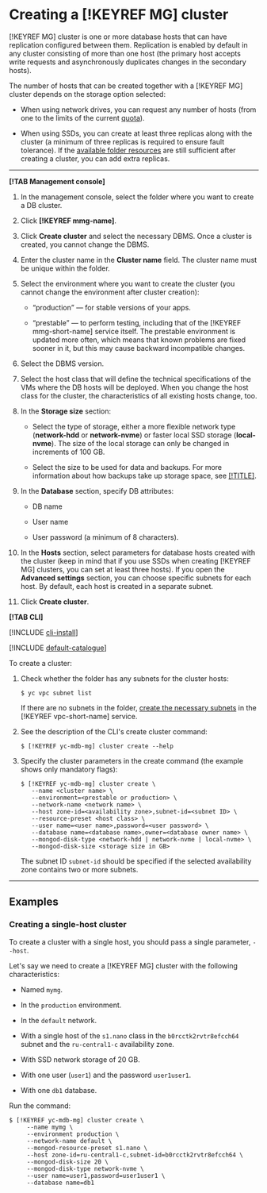 # Creating a [!KEYREF MG] cluster

[!KEYREF MG] cluster is one or more database hosts that can have replication configured between them. Replication is enabled by default in any cluster consisting of more than one host (the primary host accepts write requests and asynchronously duplicates changes in the secondary hosts).

The number of hosts that can be created together with a [!KEYREF MG] cluster depends on the storage option selected:

* When using network drives, you can request any number of hosts (from one to the limits of the current [quota](../concepts/limits.md)).

* When using SSDs, you can create at least three replicas along with the cluster (a minimum of three replicas is required to ensure fault tolerance). If the [available folder resources](../concepts/limits.md) are still sufficient after creating a cluster, you can add extra replicas.

---

**[!TAB Management console]**

1. In the management console, select the folder where you want to create a DB cluster.

2. Click **[!KEYREF mmg-name]**.

3. Click **Create cluster** and select the necessary DBMS. Once a cluster is created, you cannot change the DBMS.

4. Enter the cluster name in the **Cluster name** field. The cluster name must be unique within the folder.

5. Select the environment where you want to create the cluster (you cannot change the environment after cluster creation):

    * <q>production</q> — for stable versions of your apps.

    * <q>prestable</q> — to perform testing, including that of the [!KEYREF mmg-short-name] service itself. The prestable environment is updated more often, which means that known problems are fixed sooner in it, but this may cause backward incompatible changes.

6. Select the DBMS version.

7. Select the host class that will define the technical specifications of the VMs where the DB hosts will be deployed. When you change the host class for the cluster, the characteristics of all existing hosts change, too.

8. In the **Storage size** section:

    * Select the type of storage, either a more flexible network type (**network-hdd** or **network-nvme**) or faster local SSD storage (**local-nvme**). The size of the local storage can only be changed in increments of 100 GB.

    * Select the size to be used for data and backups. For more information about how backups take up storage space, see [[!TITLE]](../concepts/backup.md).

9. In the **Database** section, specify DB attributes:

    * DB name

    * User name

    * User password (a minimum of 8 characters).

10. In the **Hosts** section, select parameters for database hosts created with the cluster (keep in mind that if you use SSDs when creating [!KEYREF MG] clusters, you can set at least three hosts). If you open the **Advanced settings** section, you can choose specific subnets for each host. By default, each host is created in a separate subnet.

11. Click **Create cluster**.

**[!TAB CLI]**

[!INCLUDE [cli-install](../../_includes/cli-install.md)]

[!INCLUDE [default-catalogue](../../_includes/default-catalogue.md)]

To create a cluster:

1. Check whether the folder has any subnets for the cluster hosts:

    ```
    $ yc vpc subnet list
    ```

    If there are no subnets in the folder, [create the necessary subnets](../../vpc/operations/subnet-create.md) in the [!KEYREF vpc-short-name] service.

1. See the description of the CLI's create cluster command:

    ```
    $ [!KEYREF yc-mdb-mg] cluster create --help
    ```

2. Specify the cluster parameters in the create command (the example shows only mandatory flags):

    ```
    $ [!KEYREF yc-mdb-mg] cluster create \
       --name <cluster name> \
       --environment=<prestable or production> \
       --network-name <network name> \
       --host zone-id=<availability zone>,subnet-id=<subnet ID> \
       --resource-preset <host class> \
       --user name=<user name>,password=<user password> \
       --database name=<database name>,owner=<database owner name> \
       --mongod-disk-type <network-hdd | network-nvme | local-nvme> \
       --mongod-disk-size <storage size in GB>
    ```

    The subnet ID `subnet-id` should be specified if the selected availability zone contains two or more subnets.

---

## Examples

### Creating a single-host cluster

To create a cluster with a single host, you should pass a single parameter, `--host`.

Let's say we need to create a [!KEYREF MG] cluster with the following characteristics:

* Named `mymg`.

* In the `production` environment.

* In the `default` network.

* With a single host of the `s1.nano` class in the `b0rcctk2rvtr8efcch64` subnet and the `ru-central1-c` availability zone.

* With SSD network storage of 20 GB.

* With one user (`user1`) and the password `user1user1`.

* With one `db1` database.

Run the command:

```
$ [!KEYREF yc-mdb-mg] cluster create \
     --name mymg \
     --environment production \
     --network-name default \
     --mongod-resource-preset s1.nano \
     --host zone-id=ru-central1-c,subnet-id=b0rcctk2rvtr8efcch64 \
     --mongod-disk-size 20 \
     --mongod-disk-type network-nvme \
     --user name=user1,password=user1user1 \
     --database name=db1
```

